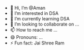 - 👋 Hi, I’m @Aman
- 👀 I’m interested in DSA
- 🌱 I’m currently learning DSA 
- 💞️ I’m looking to collaborate on ...
- 📫 How to reach me ...
- 😄 Pronouns: ...
- ⚡ Fun fact: Jai Shree Ram

<!---
dicorder/dicorder is a ✨ special ✨ repository because its `README.md` (this file) appears on your GitHub profile.
You can click the Preview link to take a look at your changes.
--->
